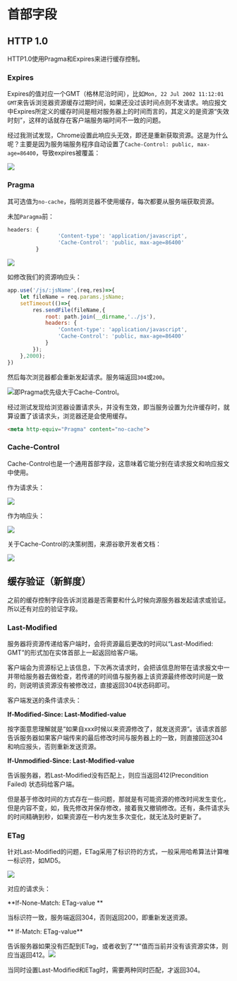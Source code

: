 # 首部字段

## HTTP 1.0

HTTP1.0使用Pragma和Expires来进行缓存控制。

### Expires

Expires的值对应一个GMT（格林尼治时间），比如`Mon, 22 Jul 2002 11:12:01 GMT`来告诉浏览器资源缓存过期时间，如果还没过该时间点则不发请求。响应报文中Expires所定义的缓存时间是相对服务器上的时间而言的，其定义的是资源“失效时刻”，这样的话就存在客户端服务端时间不一致的问题。

经过我测试发现，Chrome设置此响应头无效，即还是重新获取资源。这是为什么呢？主要是因为服务端服务程序自动设置了`Cache-Control: public, max-age=86400`，导致expires被覆盖：

![](/assets/screenhot5.png)

### Pragma

其可选值为`no-cache`，指明浏览器不使用缓存，每次都要从服务端获取资源。

未加`Paragma`前：

```js
headers: {
                'Content-type': 'application/javascript',
                'Cache-Control': 'public, max-age=86400'
         }
```

![](/assets/screenhot1.png)

如修改我们的资源响应头：

```js
app.use('/js/:jsName',(req,res)=>{
    let fileName = req.params.jsName;
    setTimeout(()=>{
        res.sendFile(fileName,{
            root: path.join(__dirname,'../js'),
            headers: {
                'Content-type': 'application/javascript',
                'Cache-Control': 'public, max-age=86400'
            }
        });
    },2000);
})
```

然后每次浏览器都会重新发起请求。服务端返回`304`或`200`。

![](/assets/screenhot6.png)即Pragma优先级大于Cache-Control。

经过测试发现给浏览器设置请求头，并没有生效，即当服务设置为允许缓存时，就算设置了该请求头，浏览器还是会使用缓存。

```html
<meta http-equiv="Pragma" content="no-cache">
```

### Cache-Control

Cache-Control也是一个通用首部字段，这意味着它能分别在请求报文和响应报文中使用。

作为请求头：

![](/assets/561179-20160403173213113-100043029.png)

作为响应头：

![](/assets/561179-20160403181549941-1360231582.png)

关于Cache-Control的决策树图，来源谷歌开发者文档：

![](/assets/http-cache-decision-tree.png)

## 缓存验证（新鲜度）

之前的缓存控制字段告诉浏览器是否需要和什么时候向源服务器发起请求或验证。所以还有对应的验证字段。

### Last-Modified

服务器将资源传递给客户端时，会将资源最后更改的时间以“Last-Modified: GMT”的形式加在实体首部上一起返回给客户端。

客户端会为资源标记上该信息，下次再次请求时，会把该信息附带在请求报文中一并带给服务器去做检查，若传递的时间值与服务器上该资源最终修改时间是一致的，则说明该资源没有被修改过，直接返回304状态码即可。

客户端发送的条件请求头：

**If-Modified-Since: Last-Modified-value**

按字面意思理解就是“如果自xxx时候以来资源修改了，就发送资源“。该请求首部告诉服务器如果客户端传来的最后修改时间与服务器上的一致，则直接回送304 和响应报头，否则重新发送资源。

**If-Unmodified-Since: Last-Modified-value**

告诉服务器，若Last-Modified没有匹配上，则应当返回412\(Precondition Failed\) 状态码给客户端。

但是基于修改时间的方式存在一些问题，那就是有可能资源的修改时间发生变化，但是内容不变，如，我先修改并保存修改，接着我又撤销修改。还有，条件请求头的时间精确到秒，如果资源在一秒内发生多次变化，就无法及时更新了。

### ETag

针对Last-Modified的问题，ETag采用了标识符的方式，一般采用哈希算法计算唯一标识符，如MD5。

![](/assets/screenhot7.png)

对应的请求头：

**If-None-Match: ETag-value **

当标识符一致，服务端返回304，否则返回200，即重新发送资源。

** If-Match: ETag-value**

告诉服务器如果没有匹配到ETag，或者收到了“\*”值而当前并没有该资源实体，则应当返回412。![](/assets/screenhot8.png)

当同时设置Last-Modified和ETag时，需要两种同时匹配，才返回304。

